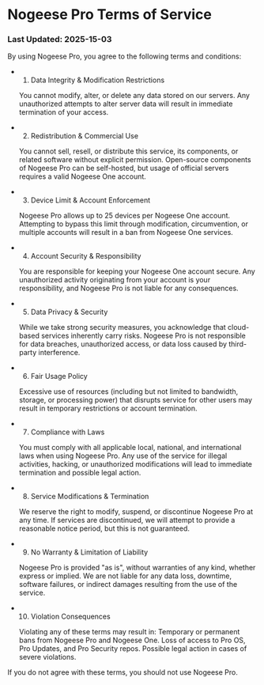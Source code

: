 # Nogeese Pro Terms of Service

### Last Updated: 2025-15-03

By using Nogeese Pro, you agree to the following terms and conditions:

-  1. Data Integrity & Modification Restrictions

    You cannot modify, alter, or delete any data stored on our servers.
    Any unauthorized attempts to alter server data will result in immediate termination of your access.

-  2. Redistribution & Commercial Use

    You cannot sell, resell, or distribute this service, its components, or related software without explicit permission.
    Open-source components of Nogeese Pro can be self-hosted, but usage of official servers requires a valid Nogeese One account.

-  3. Device Limit & Account Enforcement

    Nogeese Pro allows up to 25 devices per Nogeese One account.
    Attempting to bypass this limit through modification, circumvention, or multiple accounts will result in a ban from Nogeese One services.

-  4. Account Security & Responsibility

    You are responsible for keeping your Nogeese One account secure.
    Any unauthorized activity originating from your account is your responsibility, and Nogeese Pro is not liable for any consequences.

-  5. Data Privacy & Security

    While we take strong security measures, you acknowledge that cloud-based services inherently carry risks.
    Nogeese Pro is not responsible for data breaches, unauthorized access, or data loss caused by third-party interference.

-  6. Fair Usage Policy

    Excessive use of resources (including but not limited to bandwidth, storage, or processing power) that disrupts service for other users may result in temporary restrictions or account termination.

-  7. Compliance with Laws

    You must comply with all applicable local, national, and international laws when using Nogeese Pro.
    Any use of the service for illegal activities, hacking, or unauthorized modifications will lead to immediate termination and possible legal action.

-  8. Service Modifications & Termination

    We reserve the right to modify, suspend, or discontinue Nogeese Pro at any time.
    If services are discontinued, we will attempt to provide a reasonable notice period, but this is not guaranteed.

-  9. No Warranty & Limitation of Liability

    Nogeese Pro is provided "as is", without warranties of any kind, whether express or implied.
    We are not liable for any data loss, downtime, software failures, or indirect damages resulting from the use of the service.

-  10. Violation Consequences

    Violating any of these terms may result in:
        Temporary or permanent bans from Nogeese Pro and Nogeese One.
        Loss of access to Pro OS, Pro Updates, and Pro Security repos.
        Possible legal action in cases of severe violations.

If you do not agree with these terms, you should not use Nogeese Pro.
